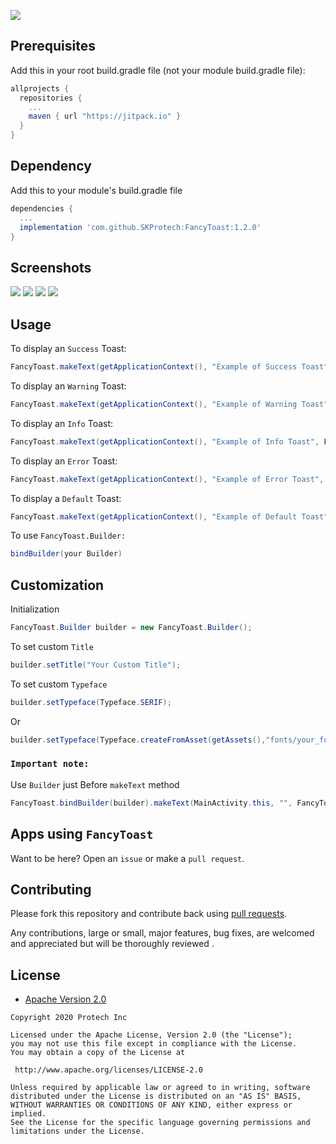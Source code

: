 [![](https://jitpack.io/v/SKProtech/FancyToast.svg)](https://jitpack.io/#SKProtech/FancyToast)

## Prerequisites

Add this in your root build.gradle file (not your module build.gradle file):
```gradle
allprojects {
  repositories {
    ...
    maven { url "https://jitpack.io" }
  }
}
```
## Dependency

Add this to your module's build.gradle file
```gradle
dependencies {
  ...
  implementation 'com.github.SKProtech:FancyToast:1.2.0'
}
```
## Screenshots

<img src="https://github.com/SKProtech/FancyToast/blob/master/Screenshot_20210504-132720.png"/>
<img src="https://github.com/SKProtech/FancyToast/blob/master/Screenshot_20210504-132714.png"/>
<img src="https://github.com/SKProtech/FancyToast/blob/master/Screenshot_20210504-132709.png"/>
<img src="https://github.com/SKProtech/FancyToast/blob/master/Screenshot_20210504-132648.png"/>


## Usage

To display an `Success` Toast:
```java
FancyToast.makeText(getApplicationContext(), "Example of Success Toast", FancyToast.LENGTH_LONG, FancyToast.SUCCESS).show();
```
To display an `Warning` Toast:
```java
FancyToast.makeText(getApplicationContext(), "Example of Warning Toast", FancyToast.LENGTH_LONG, FancyToast.WARNING).show();
```
To display an `Info` Toast:
```java
FancyToast.makeText(getApplicationContext(), "Example of Info Toast", FancyToast.LENGTH_LONG, FancyToast.INFO).show();
```
To display an `Error` Toast:
```java
FancyToast.makeText(getApplicationContext(), "Example of Error Toast", FancyToast.LENGTH_LONG, FancyToast.ERROR).show();
```

To display a `Default` Toast:
```java
FancyToast.makeText(getApplicationContext(), "Example of Default Toast", FancyToast.LENGTH_LONG, FancyToast.DEFAULT).show();
```
To use `FancyToast.Builder:`
```java
bindBuilder(your Builder)
```
## Customization

Initialization
```java
FancyToast.Builder builder = new FancyToast.Builder();
```
To set custom `Title`
```java
builder.setTitle("Your Custom Title");
```
To set custom `Typeface`
```java
builder.setTypeface(Typeface.SERIF);
```
Or
```java
builder.setTypeface(Typeface.createFromAsset(getAssets(),"fonts/your_font.ttf"));
```
### `Important note:`
Use `Builder` just Before `makeText` method
```java
FancyToast.bindBuilder(builder).makeText(MainActivity.this, "", FancyToast.LENGTH_LONG, FancyToast.SUCCESS).show();
```

## Apps using `FancyToast`

Want to be here? Open an `issue` or make a `pull request`.

## Contributing

Please fork this repository and contribute back using
[pull requests](https://github.com/SKProtech/FancyToast/pulls).

Any contributions, large or small, major features, bug fixes, are welcomed and appreciated
but will be thoroughly reviewed .

## License

* [Apache Version 2.0](http://www.apache.org/licenses/LICENSE-2.0.html)

```
Copyright 2020 Protech Inc

Licensed under the Apache License, Version 2.0 (the "License");
you may not use this file except in compliance with the License.
You may obtain a copy of the License at

 http://www.apache.org/licenses/LICENSE-2.0

Unless required by applicable law or agreed to in writing, software
distributed under the License is distributed on an "AS IS" BASIS,
WITHOUT WARRANTIES OR CONDITIONS OF ANY KIND, either express or implied.
See the License for the specific language governing permissions and
limitations under the License.
